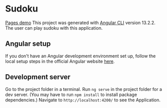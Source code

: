 # Sudoku

[Pages demo](https://sky3947.github.io/sudoku/)
This project was generated with [Angular CLI](https://github.com/angular/angular-cli) version 13.2.2. The user can play sudoku with this application.

## Angular setup

If you don't have an Angular development environment set up, follow the local setup steps in the official Angular website [here](https://angular.io/guide/setup-local).

## Development server

Go to the project folder in a terminal. Run `ng serve` in the project folder for a dev server. (You may have to run `npm install` to install package dependencies.) Navigate to `http://localhost:4200/` to see the Application.
